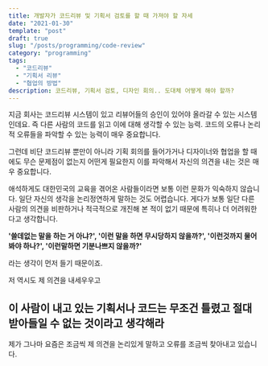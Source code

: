 ```yaml
---
title: 개발자가 코드리뷰 및 기획서 검토를 할 때 가져야 할 자세
date: "2021-01-30"
template: "post"
draft: true
slug: "/posts/programming/code-review"
category: "programming"
tags:
  - "코드리뷰"
  - "기획서 리뷰"
  - "협업의 방법"
description: 코드리뷰, 기획서 검토, 디자인 회의.. 도대체 어떻게 해야 할까?
---
```

지금 회사는 코드리뷰 시스템이 있고 리뷰어들의 승인이 있어야 올라갈 수 있는 시스템인데요. 즉 다른 사람의 코드를 읽고 이에 대해 생각할 수 있는 능력. 코드의 오류나 논리적 오류들을 파악할 수 있는 능력이 매우 중요합니다. 

그런데 비단 코드리뷰 뿐만이 아니라 기획 회의를 들어가거나 디자이너와 협업을 할 때에도 무슨 문제점이 없는지 어떤게 필요한지 이를 파악해서 자신의 의견을 내는 것은 매우 중요합니다.

애석하게도 대한민국의 교육을 겪어온 사람들이라면 보통 이런 문화가 익숙하지 않습니다. 일단 자신의 생각을 논리정연하게 말하는 것도 어렵습니다.
게다가 보통 일단 다른 사람의 의견을 비판하거나 적극적으로 개진해 본 적이 없기 때문에 특히나 더 어려워한다고 생각합니다.

**'쓸데없는 말을 하는 거 아냐?',  '이런 말을 하면 무시당하지 않을까?', '이런것까지 물어봐야 하나?', '이런말하면 기분나쁘지 않을까?'**

라는 생각이 먼저 들기 때문이죠. 

저 역시도 제 의견을 내세우우고


## 이 사람이 내고 있는 기획서나 코드는 무조건 틀렸고 절대 받아들일 수 없는 것이라고 생각해라

제가 그나마 요즘은 조금씩 제 의견을 논리있게 말하고 오류를 조금씩 찾아내고 있습니다. 




